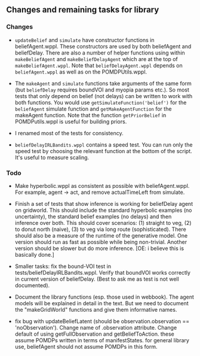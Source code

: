 ## Changes and remaining tasks for library

### Changes
- `updateBelief` and `simulate` have constructor functions in beliefAgent.wppl. These constructors are used by both beliefAgent and beliefDelay. There are also a number of helper functions using within `makeBeliefAgent` and `makeBeliefDelayAgent` which are at the top of `makeBeliefAgent.wppl`. Note that `beliefDelayAgent.wppl` depends on `beliefAgent.wppl` as well as on the POMDPUtils.wppl. 

- The `makeAgent` and `simulate` functions take arguments of the same form (but `beliefDelay` requires boundVOI and myopia params etc.). So most tests that only depend on belief (not delays) can be written to work with both functions. You would use `getSimulateFunction('belief')` for the `beliefAgent` simulate function and `getMakeAgentFunction` for the makeAgent function. Note that the function `getPriorBelief` in POMDPutils.wppl is useful for building priors.

- I renamed most of the tests for consistency.

- `beliefDelayIRLBandits.wppl` contains a speed test. You can run only the speed test by choosing the relevant function at the bottom of the script. It's useful to measure scaling. 


### Todo
- Make hyperbolic.wppl as consistent as possible with beliefAgent.wppl. For example, agent -> act, and remove actualTimeLeft from simulate. 

- Finish a set of tests that show inference is working for beliefDelay agent on gridworld. This should include the standard hyperbolic examples (no uncertainty), the standard belief examples (no delays) and then inference over both. This should cover scenarios: (1) straight to veg, (2) to donut north (naive), (3) to veg via long route (sophisticated). There should also be a measure of the runtime of the generative model. One version should run as fast as possible while being non-trivial. Another version should be slower but do more inference. [OE: i believe this is basically done.]

- Smaller tasks: fix the bound-VOI test in tests/beliefDelayIRLBandits.wppl. Verify that boundVOI works correctly in current version of beliefDelay. (Best to ask me as test is not well documented). 

- Document the library functions (esp. those used in webbook). The agent models will be explained in detail in the text. But we need to document the "makeGridWorld" functions and give them informative names.

- fix bug with updateBeliefLatent (should be observation.observation == 'noObservation'). Change name of .observation attribute. Change default of using getFullObservation and getBeliefToAction. these assume POMDPs written in terms of manifestStates. for general library use, beliefAgent should not assume POMDPs in this form. 

